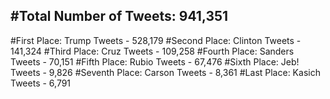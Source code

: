 #Total Number of Tweets: 941,351 
---
#First Place: Trump Tweets - 528,179
#Second Place: Clinton Tweets - 141,324
#Third Place: Cruz Tweets - 109,258
#Fourth Place: Sanders Tweets - 70,151
#Fifth Place: Rubio Tweets - 67,476
#Sixth Place: Jeb! Tweets - 9,826
#Seventh Place: Carson Tweets - 8,361
#Last Place: Kasich Tweets - 6,791

